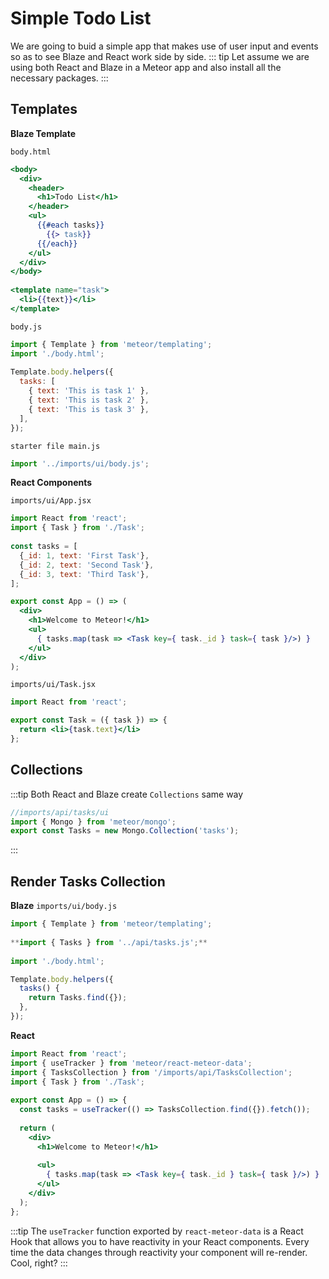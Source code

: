 # Simple Todo List

We are going to buid a simple app that makes use of user input and events so as to see Blaze and React work side by side.
::: tip
  Let assume we are using both React and Blaze in a Meteor app and also install all the necessary packages.
:::

## Templates

**Blaze Template**

`body.html`

```handlebars
<body>
  <div>
    <header>
      <h1>Todo List</h1>
    </header>
    <ul>
      {{#each tasks}}
        {{> task}}
      {{/each}}
    </ul>
  </div>
</body>
  
<template name="task">
  <li>{{text}}</li>
</template>
```

`body.js`

```js
import { Template } from 'meteor/templating';
import './body.html';
 
Template.body.helpers({
  tasks: [
    { text: 'This is task 1' },
    { text: 'This is task 2' },
    { text: 'This is task 3' },
  ],
});
```

`starter file main.js`

```js
import '../imports/ui/body.js';
```

**React Components**

`imports/ui/App.jsx`

```jsx
import React from 'react';
import { Task } from './Task';
 
const tasks = [
  {_id: 1, text: 'First Task'},
  {_id: 2, text: 'Second Task'},
  {_id: 3, text: 'Third Task'},
];

export const App = () => (
  <div>
    <h1>Welcome to Meteor!</h1>
    <ul>
      { tasks.map(task => <Task key={ task._id } task={ task }/>) }
    </ul>
  </div>
);
```

`imports/ui/Task.jsx`

```jsx
import React from 'react';

export const Task = ({ task }) => {
  return <li>{task.text}</li>
};
```

## Collections

:::tip
Both React and Blaze create `Collections` same way

```js
//imports/api/tasks/ui
import { Mongo } from 'meteor/mongo';
export const Tasks = new Mongo.Collection('tasks');
```

:::

## Render Tasks Collection

**Blaze**
`imports/ui/body.js`

```js
import { Template } from 'meteor/templating';
 
**import { Tasks } from '../api/tasks.js';**
 
import './body.html';

Template.body.helpers({
  tasks() {
    return Tasks.find({});
  },
});
```

**React**

```jsx
import React from 'react';
import { useTracker } from 'meteor/react-meteor-data';
import { TasksCollection } from '/imports/api/TasksCollection';
import { Task } from './Task';
 
export const App = () => {
  const tasks = useTracker(() => TasksCollection.find({}).fetch());
 
  return (
    <div>
      <h1>Welcome to Meteor!</h1>
 
      <ul>
        { tasks.map(task => <Task key={ task._id } task={ task }/>) }
      </ul>
    </div>
  );
};
```

:::tip
 The `useTracker` function exported by `react-meteor-data` is a React Hook that allows you to have reactivity in your React components. Every time the data changes through reactivity your component will re-render. Cool, right?
:::
